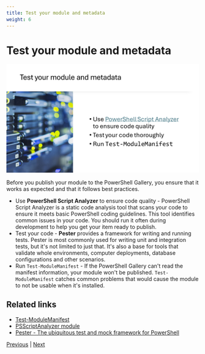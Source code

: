 ```yaml
---
title: Test your module and metadata
weight: 6
---
```


# Test your module and metadata

![Test your module and metadata][06]

Before you publish your module to the PowerShell Gallery, you ensure that it works as expected and
that it follows best practices.

- Use **PowerShell Script Analyzer** to ensure code quality - PowerShell Script Analyzer is a static
  code analysis tool that scans your code to ensure it meets basic PowerShell coding guidelines.
  This tool identifies common issues in your code. You should run it often during development to
  help you get your item ready to publish.
- Test your code - **Pester** provides a framework for writing and running tests. Pester is most
  commonly used for writing unit and integration tests, but it's not limited to just that. It's also
  a base for tools that validate whole environments, computer deployments, database configurations
  and other scenarios.
- Run `Test-ModuleManifest` - If the PowerShell Gallery can't read the manifest information, your
  module won't be published. `Test-ModuleManifest` catches common problems that would cause the
  module to not be usable when it's installed.

## Related links

- [Test-ModuleManifest][03]
- [PSScriptAnalyzer module][04]
- [Pester - The ubiquitous test and mock framework for PowerShell][05]

[Previous][01] | [Next][02]

<!-- link references -->
[01]: ../slide5
[02]: ../slide7
[03]: https://learn.microsoft.com/powershell/module/microsoft.powershell.core/test-modulemanifest
[04]: https://learn.microsoft.com/powershell/utility-modules/psscriptanalyzer/overview
[05]: https://pester.dev/
[06]: slide6.png
